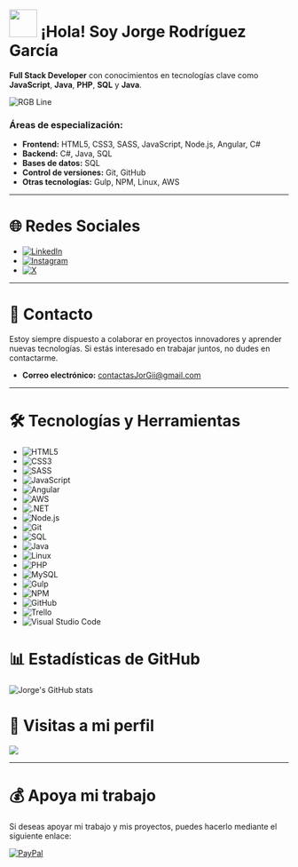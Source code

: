   # <img src="https://user-images.githubusercontent.com/74038190/214644152-52f47eb3-5e31-4f47-8758-05c9468d5596.gif" width="50" /> **¡Hola! Soy Jorge Rodríguez García**

**Full Stack Developer** con conocimientos en tecnologías clave como **JavaScript**, **Java**, **PHP**, **SQL** y **Java**. 

![RGB Line](https://user-images.githubusercontent.com/74038190/212284115-f47cd8ff-2ffb-4b04-b5bf-4d1c14c0247f.gif)

### **Áreas de especialización**:
- **Frontend:** HTML5, CSS3, SASS, JavaScript, Node.js, Angular, C#   
- **Backend:** C#, Java, SQL  
- **Bases de datos:** SQL 
- **Control de versiones:** Git, GitHub  
- **Otras tecnologías:** Gulp, NPM, Linux, AWS

---
# 🌐 **Redes Sociales**
- [![LinkedIn](https://img.shields.io/badge/LinkedIn-%230077B5.svg?style=for-the-badge&logo=linkedin&logoColor=white)](https://linkedin.com/in/jorger-g/)
- [![Instagram](https://img.shields.io/badge/Instagram-%23E4405F.svg?style=for-the-badge&logo=Instagram&logoColor=white)](https://instagram.com/Jorge_rrg/#)
- [![X](https://img.shields.io/badge/X-%23000000.svg?style=for-the-badge&logo=X&logoColor=white)](https://x.com/Jorgezg_)

---

# 📩 **Contacto**
Estoy siempre dispuesto a colaborar en proyectos innovadores y aprender nuevas tecnologías. Si estás interesado en trabajar juntos, no dudes en contactarme.

- **Correo electrónico:** contactasJorGii@gmail.com

---
# 🛠️ **Tecnologías y Herramientas**

- ![HTML5](https://img.shields.io/badge/HTML5-%23E34F26.svg?style=for-the-badge&logo=html5&logoColor=white)  
- ![CSS3](https://img.shields.io/badge/CSS3-%231572B6.svg?style=for-the-badge&logo=css3&logoColor=white)
- ![SASS](https://img.shields.io/badge/SASS-%231572B6.svg?style=for-the-badge&logo=sass&logoColor=white)
- ![JavaScript](https://img.shields.io/badge/javascript-%23323330.svg?style=for-the-badge&logo=javascript&logoColor=%23F7DF1E)  
- ![Angular](https://img.shields.io/badge/angular-%2320232a.svg?style=for-the-badge&logo=angular&logoColor=red)  
- ![AWS](https://img.shields.io/badge/amazon-yellow.svg?style=for-the-badge&logo=amazon&logoColor=yellow)  
- ![.NET](https://img.shields.io/badge/.net-%23000000.svg?style=for-the-badge&logo=.net&logoColor=white)  
- ![Node.js](https://img.shields.io/badge/node.js-%2338B2AC.svg?style=for-the-badge&logo=node.js&logoColor=white)  
- ![Git](https://img.shields.io/badge/git-%23F05033.svg?style=for-the-badge&logo=git&logoColor=white)  
- ![SQL](https://img.shields.io/badge/sql-%234791A4.svg?style=for-the-badge&logo=postgresql&logoColor=white)  
- ![Java](https://img.shields.io/badge/java-%23E34F26.svg?style=for-the-badge&logo=java&logoColor=white)  
- ![Linux](https://img.shields.io/badge/linux-%23563D7C.svg?style=for-the-badge&logo=linux&logoColor=white)  
- ![PHP](https://img.shields.io/badge/php-purple.svg?style=for-the-badge&logo=php&logoColor=white)  
- ![MySQL](https://img.shields.io/badge/MySQL-%2300f.svg?style=for-the-badge&logo=mysql&logoColor=white)  
- ![Gulp](https://img.shields.io/badge/gulp-%23336791.svg?style=for-the-badge&logo=gulp&logoColor=white)  
- ![NPM](https://img.shields.io/badge/npm-%2347A248.svg?style=for-the-badge&logo=npm&logoColor=white)  
- ![GitHub](https://img.shields.io/badge/GitHub-%23121011.svg?style=for-the-badge&logo=github&logoColor=white)  
- ![Trello](https://img.shields.io/badge/Trello-%23026AA7.svg?style=for-the-badge&logo=trello&logoColor=white)  
- ![Visual Studio Code](https://img.shields.io/badge/Visual%20Studio%20Code-%23007ACC.svg?style=for-the-badge&logo=visual-studio-code&logoColor=white)

# 📊 **Estadísticas de GitHub**

![Jorge's GitHub stats](https://github-readme-stats.vercel.app/api?username=JorgeR-G&show_icons=true&theme=radical)

# 👀 **Visitas a mi perfil**  
[![](https://visitcount.itsvg.in/api?id=JorgeR-G&icon=0&color=0)](https://visitcount.itsvg.in)

---

# 💰 **Apoya mi trabajo**
Si deseas apoyar mi trabajo y mis proyectos, puedes hacerlo mediante el siguiente enlace:

[![PayPal](https://img.shields.io/badge/paypal%20-ffdd00?style=for-the-badge&logo=buy-me-a-paypal&logoColor=black)](https://www.paypal.com/paypalme/JorgerRG1)

